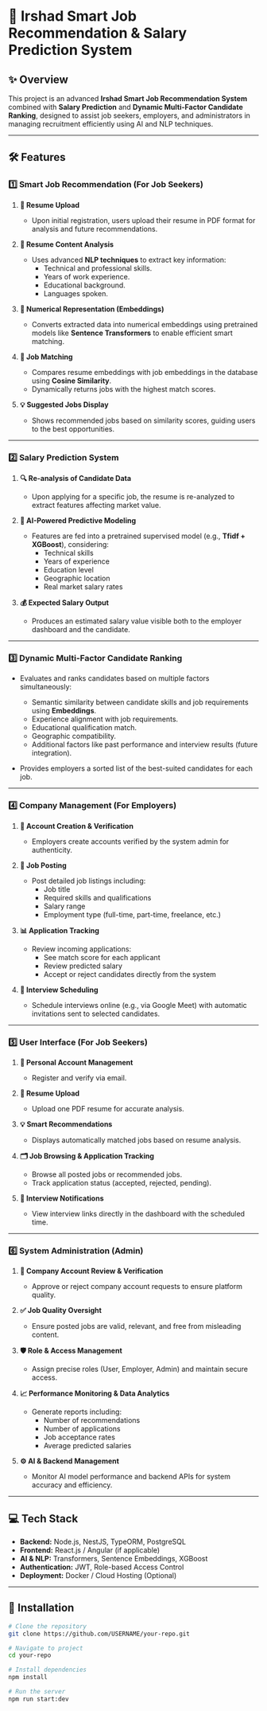 # 🚀 Irshad Smart Job Recommendation & Salary Prediction System

## ✨ Overview

This project is an advanced **Irshad Smart Job Recommendation System** combined with **Salary Prediction** and **Dynamic Multi-Factor Candidate Ranking**, designed to assist job seekers, employers, and administrators in managing recruitment efficiently using AI and NLP techniques.

---

## 🛠 Features

### 1️⃣ Smart Job Recommendation (For Job Seekers)

1. **📄 Resume Upload**
   - Upon initial registration, users upload their resume in PDF format for analysis and future recommendations.

2. **📝 Resume Content Analysis**
   - Uses advanced **NLP techniques** to extract key information:
     - Technical and professional skills.
     - Years of work experience.
     - Educational background.
     - Languages spoken.

3. **🔢 Numerical Representation (Embeddings)**
   - Converts extracted data into numerical embeddings using pretrained models like **Sentence Transformers** to enable efficient smart matching.

4. **🎯 Job Matching**
   - Compares resume embeddings with job embeddings in the database using **Cosine Similarity**.
   - Dynamically returns jobs with the highest match scores.

5. **💡 Suggested Jobs Display**
   - Shows recommended jobs based on similarity scores, guiding users to the best opportunities.

---

### 2️⃣ Salary Prediction System

1. **🔍 Re-analysis of Candidate Data**
   - Upon applying for a specific job, the resume is re-analyzed to extract features affecting market value.

2. **🤖 AI-Powered Predictive Modeling**
   - Features are fed into a pretrained supervised model (e.g., **Tfidf + XGBoost**), considering:
     - Technical skills
     - Years of experience
     - Education level
     - Geographic location
     - Real market salary rates

3. **💰 Expected Salary Output**
   - Produces an estimated salary value visible both to the employer dashboard and the candidate.

---

### 3️⃣ Dynamic Multi-Factor Candidate Ranking

- Evaluates and ranks candidates based on multiple factors simultaneously:
  - Semantic similarity between candidate skills and job requirements using **Embeddings**.
  - Experience alignment with job requirements.
  - Educational qualification match.
  - Geographic compatibility.
  - Additional factors like past performance and interview results (future integration).

- Provides employers a sorted list of the best-suited candidates for each job.

---

### 4️⃣ Company Management (For Employers)

1. **🏢 Account Creation & Verification**
   - Employers create accounts verified by the system admin for authenticity.

2. **📌 Job Posting**
   - Post detailed job listings including:
     - Job title
     - Required skills and qualifications
     - Salary range
     - Employment type (full-time, part-time, freelance, etc.)

3. **📊 Application Tracking**
   - Review incoming applications:
     - See match score for each applicant
     - Review predicted salary
     - Accept or reject candidates directly from the system

4. **📅 Interview Scheduling**
   - Schedule interviews online (e.g., via Google Meet) with automatic invitations sent to selected candidates.

---

### 5️⃣ User Interface (For Job Seekers)

1. **👤 Personal Account Management**
   - Register and verify via email.

2. **📄 Resume Upload**
   - Upload one PDF resume for accurate analysis.

3. **💡 Smart Recommendations**
   - Displays automatically matched jobs based on resume analysis.

4. **🗂 Job Browsing & Application Tracking**
   - Browse all posted jobs or recommended jobs.
   - Track application status (accepted, rejected, pending).

5. **📧 Interview Notifications**
   - View interview links directly in the dashboard with the scheduled time.

---

### 6️⃣ System Administration (Admin)

1. **🔑 Company Account Review & Verification**
   - Approve or reject company account requests to ensure platform quality.

2. **✅ Job Quality Oversight**
   - Ensure posted jobs are valid, relevant, and free from misleading content.

3. **🛡 Role & Access Management**
   - Assign precise roles (User, Employer, Admin) and maintain secure access.

4. **📈 Performance Monitoring & Data Analytics**
   - Generate reports including:
     - Number of recommendations
     - Number of applications
     - Job acceptance rates
     - Average predicted salaries

5. **⚙️ AI & Backend Management**
   - Monitor AI model performance and backend APIs for system accuracy and efficiency.

---

## 💻 Tech Stack

- **Backend:** Node.js, NestJS, TypeORM, PostgreSQL
- **Frontend:** React.js / Angular (if applicable)
- **AI & NLP:** Transformers, Sentence Embeddings, XGBoost
- **Authentication:** JWT, Role-based Access Control
- **Deployment:** Docker / Cloud Hosting (Optional)

---

## 🚀 Installation

```bash
# Clone the repository
git clone https://github.com/USERNAME/your-repo.git

# Navigate to project
cd your-repo

# Install dependencies
npm install

# Run the server
npm run start:dev
